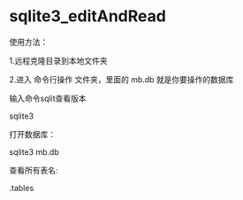 # sqlite3_editAndRead






使用方法：

1.远程克隆目录到本地文件夹


2.进入 命令行操作 文件夹，里面的 mb.db 就是你要操作的数据库


输入命令sqlit查看版本

sqlite3


打开数据库：

sqlite3 mb.db

查看所有表名:

.tables
